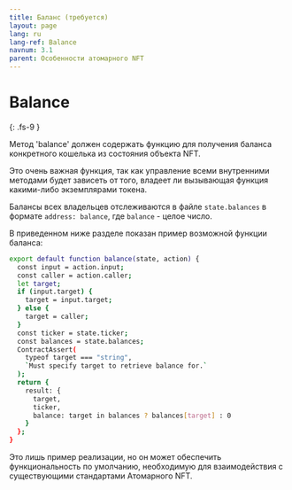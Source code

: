 ```yaml
---
title: Баланс (требуется)
layout: page
lang: ru
lang-ref: Balance
navnum: 3.1
parent: Особенности атомарного NFT
---
```


# Balance

{: .fs-9 }

Метод 'balance' должен содержать функцию для получения баланса конкретного кошелька из состояния объекта NFT.

Это очень важная функция, так как управление всеми внутренними методами будет зависеть от того, владеет ли вызывающая функция какими-либо экземплярами токена.

Балансы всех владельцев отслеживаются в файле `state.balances` в формате `address: balance`, где `balance` - целое число.

В приведенном ниже разделе показан пример возможной функции баланса:

```bash
export default function balance(state, action) {
  const input = action.input;
  const caller = action.caller;
  let target;
  if (input.target) {
    target = input.target;
  } else {
    target = caller;
  }
  const ticker = state.ticker;
  const balances = state.balances;
  ContractAssert(
    typeof target === "string",
    `Must specify target to retrieve balance for.`
  );
  return {
    result: {
      target,
      ticker,
      balance: target in balances ? balances[target] : 0
    }
  };
}
```

Это лишь пример реализации, но он может обеспечить функциональность по умолчанию, необходимую для взаимодействия с существующими стандартами Атомарного NFT.
